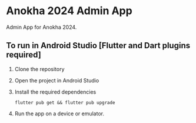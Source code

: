 # Anokha 2024 Admin App

Admin App for Anokha 2024.

## To run in Android Studio [Flutter and Dart plugins required]

1. Clone the repository
2. Open the project in Android Studio
3. Install the required dependencies
    ```
    flutter pub get && flutter pub upgrade
    ```

4. Run the app on a device or emulator.

